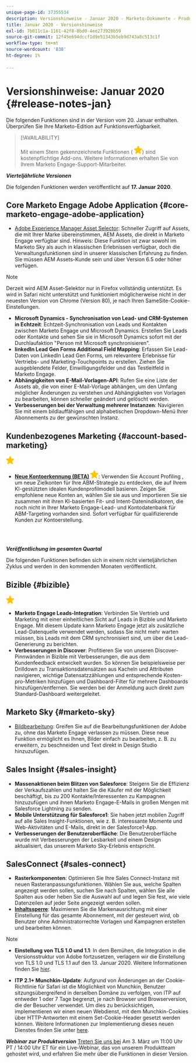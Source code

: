 ```yaml
---
unique-page-id: 37355534
description: Versionshinweise - Januar 2020 - Marketo-Dokumente - Produktdokumentation
title: Januar 2020 - Versionshinweise
exl-id: 7b011c1a-1161-42f8-8bd0-4ee273928b59
source-git-commit: 12f45e694dccf1d9e51343b5eb9d743a8c513c1f
workflow-type: tm+mt
source-wordcount: '838'
ht-degree: 1%

---
```


# Versionshinweise: Januar 2020 {#release-notes-jan}

Die folgenden Funktionen sind in der Version vom 20. Januar enthalten. Überprüfen Sie Ihre Marketo-Edition auf Funktionsverfügbarkeit.

>[!AVAILABILITY]
>
>Mit einem Stern gekennzeichnete Funktionen ( ![(Stern)](assets/yellow-star.png)) sind kostenpflichtige Add-ons. Weitere Informationen erhalten Sie von Ihrem Marketo Engage-Support-Mitarbeiter.

**_Vierteljährliche Versionen_**

Die folgenden Funktionen werden veröffentlicht auf **17. Januar 2020**.

## Core Marketo Engage Adobe Application {#core-marketo-engage-adobe-application}

* [Adobe Experience Manager Asset Selector](/help/marketo/product-docs/adobe-experience-cloud-integrations/importing-assets-with-adobe-experience-manager.md): Schneller Zugriff auf Assets, die mit Ihrer Marke übereinstimmen, AEM Assets, die direkt in Marketo Engage verfügbar sind. Hinweis: Diese Funktion ist zwar sowohl im Marketo Sky als auch in klassischen Erlebnissen verfügbar, doch die Verwaltungsfunktionen sind in unserer klassischen Erfahrung zu finden. Sie müssen AEM Assets-Kunde sein und über Version 6.5 oder höher verfügen.

>[!NOTE]
>
>Derzeit wird AEM Asset-Selektor nur in Firefox vollständig unterstützt. Es wird in Safari nicht unterstützt und funktioniert möglicherweise nicht in der neuesten Version von Chrome (Version 80), je nach Ihren SameSite-Cookie-Einstellungen.

* **Microsoft Dynamics - Synchronisation von Lead- und CRM-Systemen in Echtzeit**: Echtzeit-Synchronisation von Leads und Kontakten zwischen Marketo Engage und Microsoft Dynamics. Erstellen Sie Leads oder Kontakte und sehen Sie sie in Microsoft Dynamics sofort mit der Durchlaufaktion &quot;Person mit Microsoft synchronisieren&quot;.
* **linkedIn Lead Gen Forms Additional Field Mapping**: Erfassen Sie Lead-Daten von LinkedIn Lead Gen Forms, um relevantere Erlebnisse für Vertriebs- und Marketing-Touchpoints zu erstellen. Ziehen Sie ausgeblendete Felder, Einwilligungsfelder und das Testleitfeld in Marketo Engage.
* **Abhängigkeiten von E-Mail-Vorlagen-API**: Rufen Sie eine Liste der Assets ab, die von einer E-Mail-Vorlage abhängen, um den Umfang möglicher Änderungen zu verstehen und Abhängigkeiten von Vorlagen zu bearbeiten, können schneller geändert und gelöscht werden.
* **Verbesserungen bei der Verwaltung mehrerer Instanzen**: Navigieren Sie mit einem bildlauffähigen und alphabetischen Dropdown-Menü Ihrer Abonnements zu der gewünschten Instanz.

## Kundenbezogenes Marketing {#account-based-marketing}

![(Stern)](assets/yellow-star.png)

* **[Neue Kontoerkennung (BETA)](https://docs.marketo.com/x/WQA6Ag) ![(Stern)](assets/yellow-star.png)**: Verwenden Sie Account Profiling , um neue Zielkonten für Ihre ABM-Strategie zu entdecken, die auf Ihrem KI-gestützten idealen Kundenprofilmodell basieren. Zeigen Sie empfohlene neue Konten an, wählen Sie sie aus und importieren Sie sie zusammen mit ihren KI-basierten Fit- und Intent-Datenindikatoren, die noch nicht in Ihrer Marketo Engage-Lead- und Kontodatenbank für ABM-Targeting vorhanden sind. Sofort verfügbar für qualifizierende Kunden zur Kontoerstellung.

<br> 

**_Veröffentlichung im gesamten Quartal_**

Die folgenden Funktionen befinden sich in einem nicht vierteljährlichen Zyklus und werden in den kommenden Monaten veröffentlicht.

## Bizible {#bizible}

![(Stern)](assets/yellow-star.png)

* **Marketo Engage Leads-Integration**: Verbinden Sie Vertrieb und Marketing mit einer einheitlichen Sicht auf Leads in Bizible und Marketo Engage. Mit diesem Update kann Marketo Engage jetzt als zusätzliche Lead-Datenquelle verwendet werden, sodass Sie nicht mehr warten müssen, bis Leads mit dem CRM synchronisiert sind, um über die Lead-Generierung zu berichten.
* **Verbesserungen in Discover**: Profitieren Sie von unseren Discover-Pinnwänden in Bizible mit Verbesserungen, die aus dem Kundenfeedback entwickelt wurden. So können Sie beispielsweise per Drilldown zu Transaktionsdatensätzen aus Kacheln und Attributen navigieren, wichtige Datensatzzählungen und entsprechende Kosten-pro-Metriken hinzufügen und Dashboard-Filter für mehrere Dashboards hinzufügen/entfernen. Sie werden bei der Anmeldung auch direkt zum Standard-Dashboard weitergeleitet.

## Marketo Sky {#marketo-sky}

* [Bildbearbeitung](https://experienceleague.adobe.com/docs/marketo/sky/design-studio/marketo-image-editor.html?lang=en#design-studio): Greifen Sie auf die Bearbeitungsfunktionen der Adobe zu, ohne das Marketo Engage verlassen zu müssen. Diese neue Funktion ermöglicht es Ihnen, Bilder einfach zu bearbeiten, z. B. zu erweitern, zu beschneiden und Text direkt in Design Studio hinzuzufügen.

## Sales Insight {#sales-insight}

* **Massenaktionen beim Blitzen von Salesforce**: Steigern Sie die Effizienz der Verkaufszahlen und halten Sie die Käufer mit der Möglichkeit beschäftigt, bis zu 200 Kontakte/Interessenten zu Kampagnen hinzuzufügen und ihnen Marketo Engage-E-Mails in großen Mengen mit Salesforce Lightning zu senden.
* **Mobile Unterstützung für Salesforce1**: Sie haben jetzt mobilen Zugriff auf alle Sales Insight-Funktionen, wie z. B. interessante Momente und Web-Aktivitäten und E-Mails, direkt in der Salesforce1-App.
* **Verbesserungen der Benutzeroberfläche**: Die Benutzeroberfläche wurde mit Verbesserungen der Lesbarkeit und einem Design aktualisiert, das unserem Marketo Sky-Erlebnis entspricht.

## SalesConnect {#sales-connect}

* **Rasterkomponenten**: Optimieren Sie Ihre Sales Connect-Instanz mit neuen Rasteranpassungsfunktionen. Wählen Sie aus, welche Spalten angezeigt werden sollen, suchen Sie nach Spalten, wählen Sie alle Spalten aus oder heben Sie die Auswahl auf und legen Sie fest, wie viele Datenzeilen auf jeder Seite angezeigt werden sollen.
* **[Inhaltssperre](/help/marketo/product-docs/marketo-sales-connect/admin/content-lockdown.md)**: Maximieren Sie die Markenausrichtung mit einer Einstellung für das gesamte Abonnement, mit der gesteuert wird, ob Benutzer ohne Administratorrechte Vorlagen und Kampagnen erstellen und bearbeiten können.

>[!NOTE]
>
>* **Einstellung von TLS 1.0 und 1.1**: In dem Bemühen, die Integration in die Versionsstruktur von Adobe fortzusetzen, verlagern wir die Einstellung von TLS 1.0 und TLS 1.1 auf den 13. Januar 2020. Weitere Informationen finden Sie [hier](https://nation.marketo.com/docs/DOC-7059-tls-10-11-deprecation-faq).
>
>* **ITP 2.1+ Munchkin-Update**: Aufgrund von Änderungen an der Cookie-Richtlinie für Safari ist die Möglichkeit von Munchkin, Benutzer sitzungsübergreifend in derselben Domäne zu verfolgen, von ITP auf entweder 1 oder 7 Tage begrenzt, je nach Browser und Browserversion, die der Besucher verwendet. Um dies zu berücksichtigen, implementieren wir einen neuen Webdienst, mit dem Munchkin-Cookies über HTTP-Antworten mit einem Set-Cookie-Header gesetzt werden können. Weitere Informationen zur Implementierung dieses neuen Dienstes finden Sie unter [here](https://nation.marketo.com/docs/DOC-7351).


**_Webinar zur Produktversion_** [Treten Sie uns bei](https://engage.marketo.com/Jan_Feb_20_Release_Webinar_Registration.html) Am 3. März um 11:00 Uhr PT / 14:00 Uhr ET für ein Live-Webinar, das von unserem Produktteam gehostet wird, und erfahren Sie mehr über die Funktionen in dieser Version.
